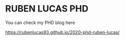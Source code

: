 # RUBEN LUCAS PHD

You can check my PHD blog here

https://rubenlucas93.github.io/2020-phd-ruben-lucas/
